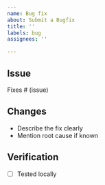 ```yaml
---
name: Bug fix
about: Submit a Bugfix
title: ''
labels: bug
assignees: ''

---
```


## Issue
Fixes # (issue)

## Changes
* Describe the fix clearly
* Mention root cause if known

## Verification
- [ ] Tested locally
